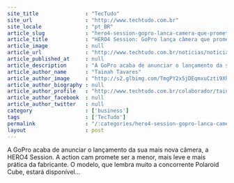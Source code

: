 ```yaml
---
site_title               : "TecTudo"
site_url                 : "http://www.techtudo.com.br"
site_locale              : "pt_BR"
article_slug             : "hero4-session-gopro-lanca-camera-que-promete-ser-a-menor-e-mais-portatil"
article_title            : "HERO4 Session: GoPro lança câmera que promete ser a menor e mais portátil"
article_image            : null
article_url              : "http://www.techtudo.com.br/noticias/noticia/2015/07/hero4-session-gopro-lanca-camera-que-promete-ser-menor-e-mais-portatil.html"
article_published_at     : null
article_description      : "A GoPro acaba de anunciar o lançamento da sua mais nova câmera, a HERO4 Session. A action cam promete ser a menor, mais leve e mais prática da fabricante. O modelo, que lembra muito a concorrente Polaroid Cube, estará disponível..."
article_author_name      : "Tainah Tavares"
article_author_image     : "http://s2.glbimg.com/TmgPY2x5jDEqmxuCzti9XkvYXzk=/30x30/s2.glbimg.com/W-gJ_2lZnwP88monokX5BCkYBJA=/0x167:452x618/140x140/s.glbimg.com/po/tt2/f/original/2014/08/27/tainah-tavares.jpg"
article_author_biography : null
article_author_profile   : "http://www.techtudo.com.br/colaborador/tainah-tavares.html"
article_author_facebook  : null
article_author_twitter   : null
category                 : ['business']
tags                     : ['TecTudo']
permalink                : "/:categories/hero4-session-gopro-lanca-camera-que-promete-ser-a-menor-e-mais-portatil/"
layout                   : post
---
```


A GoPro acaba de anunciar o lançamento da sua mais nova câmera, a HERO4 Session. A action cam promete ser a menor, mais leve e mais prática da fabricante. O modelo, que lembra muito a concorrente Polaroid Cube, estará disponível...
